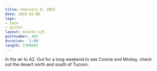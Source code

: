 ```yaml
---
title: February 6, 2025
date: 2025-02-06
tags:
- 1min
- guitar
layout: minute.njk
postnumber: 403
duration: '1:00'
length: 2389680
---
```

In the air to AZ. Out for a long weekend to see Connie and Mickey, check out the desert north and south of Tucson. 